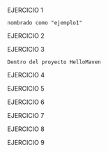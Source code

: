 EJERCICIO 1

	nombrado como "ejemplo1"

EJERCICIO 2

EJERCICIO 3
	
	Dentro del proyecto HelloMaven

EJERCICIO 4

EJERCICIO 5

EJERCICIO 6

EJERCICIO 7

EJERCICIO 8

EJERCICIO 9


